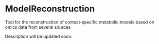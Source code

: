 # ModelReconstruction
Tool for the reconstruction of context-specific metabolic models based on omics data from several sources

Description will be updated soon.

